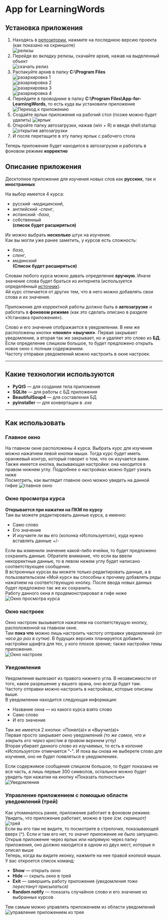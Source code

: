 # App for LearningWords

## Установка приложения
1. Находясь в [репозитории](https://github.com/mr-SkyDev/App-for-LearningWords), нажмите на последнюю версию проекта (как показано на скриншоте)  
![релизы](media/showReleases.png)
2. Перейдя во вкладку релизы, скачайте архив, нажав на выделенный объект  
![скачать релиз](media/downloadReleas.png)
3. Распакуйте архив в папку **C:\Program Files**  
    ![разархировка 1](media/arch1.png)  
    ![разархировка 2](media/arch2.png)  
    ![разархировка 3](media/arch3.png)  
    ![разархировка 4](media/arch4.png)  
4. Перейдите в проводнике в папку **C:\Program Files\App-for-LearningWords**, то есть куда вы установили приложение
![Переход к приложению](media/goToApp.png) 
5. Создайте ярлык приложения на рабочий стол (позже можно будет удалить)
![ярлык](media/yrlik.png)
6. Откройте папку автозагрузки, нажав (win + R) и введя shell:startup  
![открытие автозагрузки](media/winr.png)
7. И после перетащите в эту папку ярлык с рабочего стола

Теперь приложение будет находится в автозагрузке и работать в фоновом режиме **корректно**

## Описание приложения
Десктопное приложение для изучения новых слов как **русских**, так и **иностранных**

На выбор имеется 4 курса:
  * русский *-медицинский*,
  * английский *-сленг*,
  * испанский *-база*,
  * собственный  
  **(список будет расширяться)**  

Их можно выбрать **несколько** штук на изучение.  
Как вы могли уже ранее заметить, у курсов есть сложность:
  * *база*,
  * *сленг*,
  * *мединский*  
  **(Список будет расширяться)**

Словам любого курса можно давать определение **вручную**. Иначе значение слова будет браться из интернета (используется определённый [источник](https://slovaronline.com)).  
4й курс отличается от других тем, что в него можно добавлять свои слова и их значения.  

Приложение для корректной работы должно быть в **автозагрузке** и работать в **фоновом режиме** (как это сделать описано в разделе «Установка приложения»).  

Слово и его значение отображается в уведомлении. В нем же расположены кнопки **«понял»** **«выучил»**. Первая закрывает уведомление, а вторая так же закрывает, но и удаляет это слово из **БД**. Если определение слишком большое, то будет предложено открыть новое окно с полным содержанием.  
Частоту отправки уведомлений можно настроить в окне настроек. 

---
## Какие технологии используются
* **PyQt5** — для создания тела приложения
* **SQLite** — для работы с БД приложения
* **BeautifulSoup4** — для составления БД
* **pyinstaller** — для конвертации в *.exe*

---
## Как использовать
### Главное окно  
На главном окне расположены 4 курса. Выбрать курс для изучения можно нажатием левой кнопки мыши. Тогда курс будет иметь оранжевый контур, который говорит о том, что он изучается вами.  
Также имеется кнопка, вызывающая настройки: она находится в правом нижнем углу. Подробнее о настройках можно будет узнать ниже  
Посмотреть, как выглядит главное окно можно увидеть на  данной гифке
![главное окно](media/mainWindow.gif)

### Окно просмотра курса  
**Открывается при нажатии на ПКМ по курсу**  
Там вы можете редактировать данные курса, а именно:
* Само слово
* Его значение
* И изучаете ли вы его (колонка «Используется»), куда нужно вставлять данные +/-  

Если вы изменили значение какой-либо ячейки, то будет предложено сохранить данные. Обратите внимание, что если вы ввели некорректные данные, то в левом нижем углу будет написано соответствующее сообщение.  
В встроенных курсах вы можете только редактировать данные, а в пользовательском «Мой курс» вы способны к прочему добавлять ряды нажатием на соответствующую кнопку. После ввода новых данных будет предложено так же их сохранить.  
Работу данного окна я продемонстрировал в гифе ниже
![Окно просмотра курса](media/courseViewWindow.gif)

### Окно настроек  
Окно настроек вызывается нажатием на соответствущую кнопку, расположенной на главном окне.  
Там **пока что** можно лишь настроить частоту отправки уведомлений *(от часа до раз в сутки)*. В будущих версиях планируется добавить настройки шрифта для тех, у кого плохое зрение; также настройки темы приложения.   
![Окно настроек](media/settingsWindow.gif)

### Уведомления
Уведомления вылезают из правого нижнего угла. В независимости от того, какое разрешение у вашего эрана, оно всегда будет там.  
Частоту отправки можно настроить в настройках, которые описаны выше.  
В уведомлении находится следующая информация:
* Название окна — из какого курса взято слово
* Само слово
* И его значение

Там же имеется 2 кнопки: «Понял(а)» и «Выучил(а)»  
Первая просто закрывает окно уведомлений *(то же самое, что и закрыть его через крестик в правом верхнем углу)*  
Вторая убирает данного слово из изучаемых, то есть в колонке «Используется» отмечается "-". И пока вы снова не выберете слово для изучения, оно не будет появляться в уведомлениях.

Если содержимое сообщения слишком большое, то будет показана не вся часть, а лишь первые 300 символов, остальное можно будет увидеть при нажатии на кнопку «Показать полностью»  
![Уведомления](media/notificationWindow.gif)

### Управление приложением с помощью области уведомлений (трей)
Как упоминалось ранее, приложение работает в фоновом режиме.  
Увидеть, что приложение работает, можно в трее *(см. скриншот)*  
![трей](media/trayIcon.png)  
Если вы его там не видите, то посмотрите в стрелочке, показывающей вверх (^). Если и там его нет, то значит приложение не было запущено. Открыв приложение через ярлык или напрямую через папку приложения, оно должно находится в одном из двух мест, которые я описал выше  
Теперь, когда вы видите иконку, нажмите на нее правой кнопкой мыши. У вас откроется список команд:
* **Show** — открыть окно
* **Hide** — скрыть окно в трей
* **Exit** — завершить работу приложения *(уведомления тоже перестанут присылаться)*
* **Random notify** — показать случайное слово и его значение из выбранных курсов

Тем самым можно управлять приложением из области уведомлений  
![управление приложением из трея](media/tray.gif)